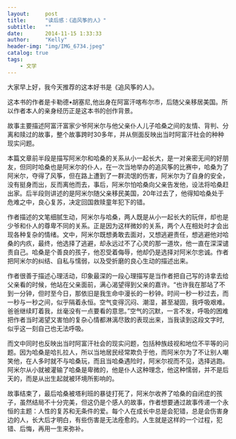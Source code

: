 ```yaml
---
layout:     post
title:      "读后感：《追风筝的人》"
subtitle:   ""
date:       2014-11-15 1:33:33
author:     "Kelly"
header-img: "img/IMG_6734.jpeg"
catalog: true
tags:
    - 文学
---
```

大家早上好，我今天推荐的这本好书是《追风筝的人》。  

这本书的作者是卡勒德•胡塞尼,他出身在阿富汗喀布尔市，后随父亲移居美国。所以作者本人的亲身经历正是这本书的创作背景。  

故事主要描述阿富汗富家少爷阿米尔与他父亲仆人儿子哈桑之间的友情、背判、分离和赎过的故事，整个故事跨时30多年，并从侧面反映出当时阿富汗社会的种种现实问题。  

本篇文章前半段是描写阿米尔和哈桑的关系从小一起长大，是一对亲密无间的好朋友，但同时哈桑也是阿米尔的仆人，在一次当地举办的追风筝的比赛中，哈桑为了阿米尔，夺得了风筝，但在路上遭到了一群流氓的伤害，阿米尔为了自身的安全，没有挺身而出，反而离他而去，事后，阿米尔怕哈桑向父亲告发他，设法将哈桑赶出家。后半段则讲述的是阿米尔随父亲移民美国，20年过去了，他得知哈桑处于危难之中，良心复苏，决定回国救赎童年犯下的错。  

作者描述的文笔细腻生动，阿米尔与哈桑，两人既是从小一起长大的玩伴，却也是少爷和仆人的尊卑不同的关系。正是因为这样微妙的关系，两个人在相处时才会出现各种复杂的情绪。文中，阿米尔既想勇敢去面对，又想逃避责任，想逃避他对哈桑的内疚，最终，他选择了逃避，却永远过不了心灵的那一道坎，他一直在深深谴责自己。哈桑是个善良的孩子，他忍受着侮辱，他却仍是选择对阿米尔忠诚。作者把阿米尔的纠结、自私与懦弱，以及受折磨的良心生动的描述出来。  

作者很善于描述心理活动，印象最深的一段心理描写是当作者把自己写的诗拿去给父亲看的时候，他站在父亲面前，满心渴望得到父亲的嘉许。“也许我在那站了不到一分钟，但时至今日，那依旧是我生命中漫长的一秒钟。时间一秒一秒过去，而一秒与一秒之间，似乎隔着永恒。空气变得沉闷、潮湿，甚至凝固，我呼吸艰难。爸爸继续盯着我，丝毫没有一点要看的意思。”空气的沉默，一言不发，呼吸的困难把作者当时渴望又害怕的复杂心情都淋漓尽致的表现出来，当我读到这段文字时,似乎这一刻自己也无法呼吸。  

而文中同时也反映出当时阿富汗社会的现实问题，包括种族歧视和地位不平等的问题。因为哈桑是哈扎拉人，所以当地居民经常欺负于他，而阿米尔为了不让别人嘲笑他，在人多时就不与哈桑玩，而且当哈桑遇险时，阿米尔视而不见，选择逃跑。阿米尔从小就被灌输了哈桑是卑微的，他是仆人这种理念，他这种懦弱，并不是后天的，而是从出生起就被环境所影响的。  

故事结束了，最后哈桑被塔利班的暴徒打死了，阿米尔收养了哈桑的自闭症的孩子，虽然结局不十分完美，但这仍是个感人的故事，作者想要通过故事传递一个永恒的主题：人性的复苏和无条件的爱。每个人在成长中总是会犯错，总是会伤害身边的人，长大后才明白，有些伤害是无法痊愈的。人生就是这样的一个过程，犯错、后悔，再用一生来弥补。  
